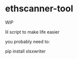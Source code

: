 # ethscanner-tool

WIP

lil script to make life easier


you probably need to:

pip install xlsxwriter
